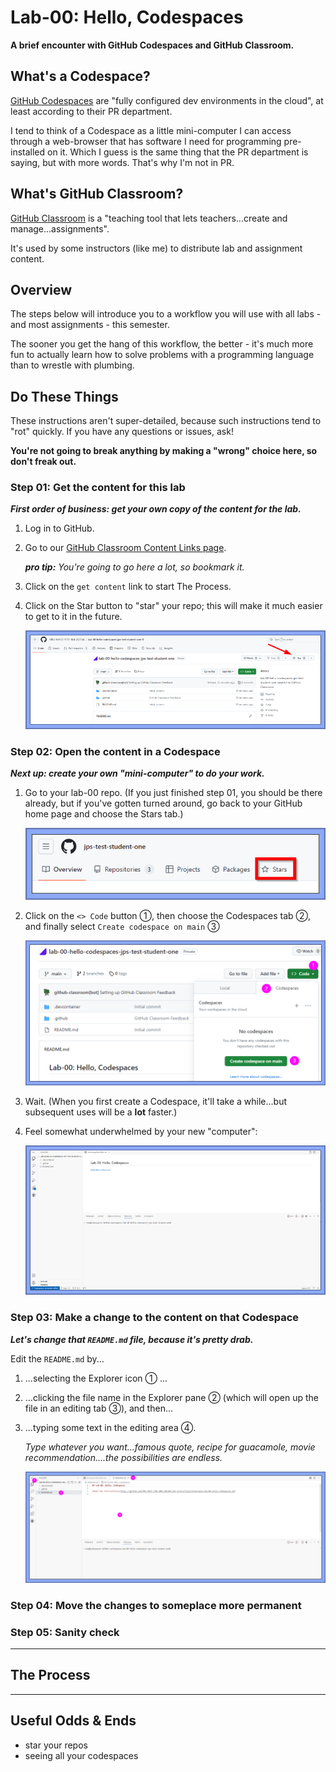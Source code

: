 # Lab-00: Hello, Codespaces

**A brief encounter with GitHub Codespaces and GitHub Classroom.**

## What's a Codespace?

[GitHub Codespaces](https://github.com/features/codespaces) are "fully configured dev environments in the cloud", at least according to their PR department.

I tend to think of a Codespace as a little mini-computer I can access through a web-browser that has software I need for programming pre-installed on it. Which I guess is the same thing that the PR department is saying, but with more words. That's why I'm not in PR. 

## What's GitHub Classroom?

[GitHub Classroom](https://docs.github.com/en/education/manage-coursework-with-github-classroom/get-started-with-github-classroom/about-github-classroom) is a "teaching tool that lets teachers...create and manage...assignments". 

It's used by some instructors (like me) to distribute lab and assignment content.

## Overview

The steps below will introduce you to a workflow you will use with all labs - and most assignments - this semester.

The sooner you get the hang of this workflow, the better - it's much more fun to actually learn how to solve problems with a programming language than to wrestle with plumbing.

## Do These Things

These instructions aren't super-detailed, because such instructions tend to "rot" quickly. 
If you have any questions or issues, ask!

**You're not going to break anything by making a "wrong" choice here, so don't freak out.**

### Step 01: Get the content for this lab

**_First order of business: get your own copy of the content for the lab._**

1. Log in to GitHub.

2. Go to our [GitHub Classroom Content Links page](https://github.com/MRU-MACO-1701-004-202304/github-classroom-content-links).

    _**pro tip:** You're going to go here a lot, so bookmark it._

3. Click on the `get content` link to start The Process.

4. Click on the Star button to "star" your repo; this will make it much easier to get to it in the future. 

    ![star the repo](./images/lab-00-star-repo.png)


### Step 02: Open the content in a Codespace

**_Next up: create your own "mini-computer" to do your work._**

1. Go to your lab-00 repo. (If you just finished step 01, you should be there already, but if you've gotten turned around, go back to your GitHub home page and choose the Stars tab.) 

    ![getting to stars](./images/lab-00-getting-to-stars.png)

2. Click on the `<> Code` button ➀, then choose the Codespaces tab ➁, and finally select `Create codespace on main` ➂ 

    ![opening a codespace](./images/lab-00-opening-a-codespace.png)

3. Wait. (When you first create a Codespace, it'll take a while...but subsequent uses will be a **lot** faster.)

4. Feel somewhat underwhelmed by your new "computer": 

    ![your first codespace](./images/lab-00-your-first-codespace.png)

### Step 03: Make a change to the content on that Codespace

**_Let's change that `README.md` file, because it's pretty drab._**

Edit the `README.md` by...
1. ...selecting the Explorer icon ➀ ...
2. ...clicking the file name in the Explorer pane ➁ (which will open up the file in an editing tab ➂), and then...
3. ...typing some text in the editing area ➃. 

    _Type whatever you want...famous quote, recipe for guacamole, movie recommendation....the possibilities are endless._

    ![changing the readme](./images/lab-00-changing-the-readme.png)

### Step 04: Move the changes to someplace more permanent

### Step 05: Sanity check

---

## The Process


---
## Useful Odds & Ends

- star your repos
- seeing all your codespaces